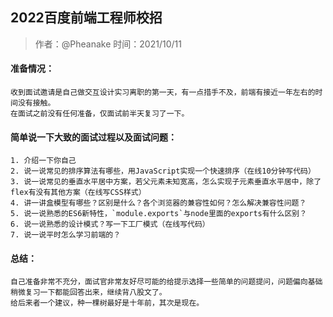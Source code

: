## 2022百度前端工程师校招
  >  作者：@Pheanake
  >  时间：2021/10/11

    
#### 准备情况：

    收到面试邀请是自己做交互设计实习离职的第一天，有一点措手不及，前端有接近一年左右的时间没有接触。
    在面试之前没有任何准备，仅面试前半天复习了一下。

#### 简单说一下大致的面试过程以及面试问题：

    1. 介绍一下你自己
    2. 说一说常见的排序算法有哪些，用JavaScript实现一个快速排序（在线10分钟写代码）
    3. 说一说常见的垂直水平居中方案，若父元素未知宽高，怎么实现子元素垂直水平居中，除了flex有没有其他方案（在线写CSS样式）
    4. 讲一讲盒模型有哪些？区别是什么？各个浏览器的兼容性如何？怎么解决兼容性问题？
    5. 说一说熟悉的ES6新特性，`module.exports`与node里面的exports有什么区别？
    6. 说一说熟悉的设计模式？写一下工厂模式（在线写代码）
    7. 说一说平时怎么学习前端的？

#### 总结：

    自己准备非常不充分，面试官非常友好尽可能的给提示选择一些简单的问题提问，问题偏向基础稍微复习一下都能回答出来，继续背八股文了。
    给后来者一个建议，种一棵树最好是十年前，其次是现在。

